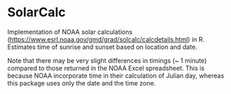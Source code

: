 # SolarCalc

Implementation of NOAA solar calculations  (https://www.esrl.noaa.gov/gmd/grad/solcalc/calcdetails.html) in R. Estimates time of sunrise and sunset based on location and date.

Note that there may be very slight differences in timings (~ 1 minute) compared to those returned in the NOAA Excel spreadsheet. This is because NOAA incorporate time in their calculation of Julian day, whereas this package uses only the date and the time zone.
